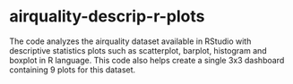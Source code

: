 # airquality-descrip-r-plots
The code analyzes the airquality dataset available in RStudio with descriptive statistics plots such as scatterplot, barplot, histogram and boxplot in R language. This code also helps create a single 3x3 dashboard containing 9 plots for this dataset.
